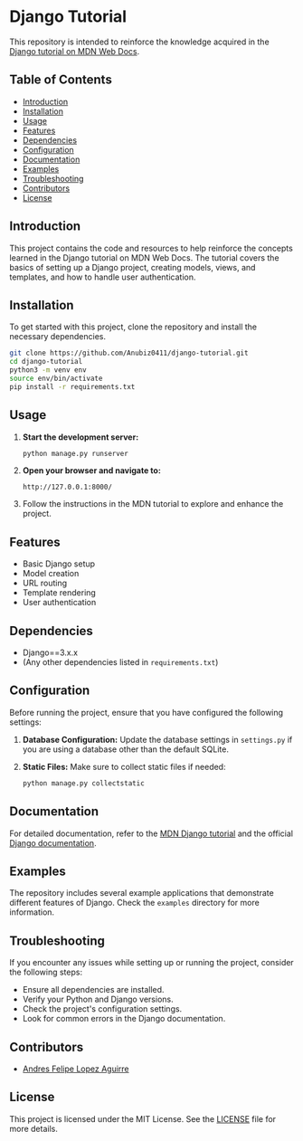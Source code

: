 # Django Tutorial

This repository is intended to reinforce the knowledge acquired in the [Django tutorial on MDN Web Docs](https://developer.mozilla.org/en-US/docs/Learn/Server-side/Django).

## Table of Contents

- [Introduction](#introduction)
- [Installation](#installation)
- [Usage](#usage)
- [Features](#features)
- [Dependencies](#dependencies)
- [Configuration](#configuration)
- [Documentation](#documentation)
- [Examples](#examples)
- [Troubleshooting](#troubleshooting)
- [Contributors](#contributors)
- [License](#license)

## Introduction

This project contains the code and resources to help reinforce the concepts learned in the Django tutorial on MDN Web Docs. The tutorial covers the basics of setting up a Django project, creating models, views, and templates, and how to handle user authentication.

## Installation

To get started with this project, clone the repository and install the necessary dependencies.

```bash
git clone https://github.com/Anubiz0411/django-tutorial.git
cd django-tutorial
python3 -m venv env
source env/bin/activate
pip install -r requirements.txt
```

## Usage

1. **Start the development server:**
   ```bash
   python manage.py runserver
   ```

2. **Open your browser and navigate to:**
   ```
   http://127.0.0.1:8000/
   ```

3. Follow the instructions in the MDN tutorial to explore and enhance the project.

## Features

- Basic Django setup
- Model creation
- URL routing
- Template rendering
- User authentication

## Dependencies

- Django==3.x.x
- (Any other dependencies listed in `requirements.txt`)

## Configuration

Before running the project, ensure that you have configured the following settings:

1. **Database Configuration:** Update the database settings in `settings.py` if you are using a database other than the default SQLite.

2. **Static Files:** Make sure to collect static files if needed:
   ```bash
   python manage.py collectstatic
   ```

## Documentation

For detailed documentation, refer to the [MDN Django tutorial](https://developer.mozilla.org/en-US/docs/Learn/Server-side/Django) and the official [Django documentation](https://docs.djangoproject.com/).

## Examples

The repository includes several example applications that demonstrate different features of Django. Check the `examples` directory for more information.

## Troubleshooting

If you encounter any issues while setting up or running the project, consider the following steps:

- Ensure all dependencies are installed.
- Verify your Python and Django versions.
- Check the project's configuration settings.
- Look for common errors in the Django documentation.

## Contributors

- [Andres Felipe Lopez Aguirre](https://github.com/Anubiz0411)

## License

This project is licensed under the MIT License. See the [LICENSE](LICENSE) file for more details.
